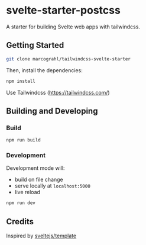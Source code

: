# svelte-starter-postcss

A starter for building Svelte web apps with tailwindcss.

## Getting Started


```bash
git clone marcograhl/tailwindcss-svelte-starter
```

Then, install the dependencies:

```bash
npm install
```

Use Tailwindcss (https://tailwindcss.com/)

## Building and Developing

### Build

```bash
npm run build
```

### Development

Development mode will:

- build on file change
- serve locally at <code>localhost:5000</code>
- live reload

```bash
npm run dev
```
## Credits

Inspired by [sveltejs/template](https://github.com/sveltejs/template)